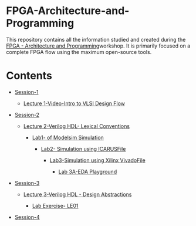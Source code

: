 # FPGA-Architecture-and-Programming
This repository contains all the information studied and created during the [FPGA - Architecture and Programming](https://lms.calicut.nielit.in/)workshop. It is primarily focused on a complete FPGA flow using the maximum open-source tools.
# Contents 
 <div class="toc">
  <ul>
    <li><a href="#header-1">Session-1</a></li>
    <ul>
    <li><a href="#header-1_1">Lecture 1-Video-Intro to VLSI Design Flow</a></li>
		<ul>
    </div>
  
<div class="toc">
  <ul>
    <li><a href="#header-2">Session-2</a></li>
	<ul>
        <li><a href="#header-2_1"> Lecture 2-Verilog HDL- Lexical Conventions</a></li>
		<ul>
       <li><a href="#header-2_2"> Lab1- of Modelsim Simulation</a></li>
		<ul>
       <li><a href="#header-2_3">Lab2- Simulation using ICARUSFile</a></li>
		<ul>
       <li><a href="#header-2_4">Lab3-Simulation using Xilinx VivadoFile</a></li>
		<ul>
       <li><a href="#header-2_5">Lab 3A-EDA Playground </a></li>
		<ul>
  </div>
  
  <div class="toc">
  <ul>
      <li><a href="#header-3">Session-3</a></li>
	<ul>
        <li><a href="#header-3_1"> Lecture 3-Verilog HDL - Design Abstractions</a></li>
		<ul>
	<li><a href="#header-3_2"> Lab Exercise- LE01 </a></li>
		<ul>
   </div>
  
  <div class="toc">
  <ul>
      <li><a href="#header-3">Session-4</a></li>			
        <ul>








   

